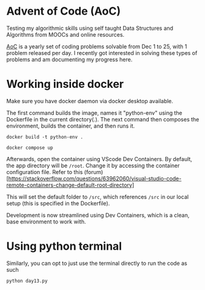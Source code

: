 # Advent of Code (AoC)
Testing my algorithmic skills using self taught Data Structures and Algorithms from MOOCs and online resources.

[AoC](https://adventofcode.com/) is a yearly set of coding problems solvable from Dec 1 to 25, with 1 problem released per day. I recently got interested in solving these types of problems and am documenting my progress here.

# Working inside docker

Make sure you have docker daemon via docker desktop available.

The first command builds the image, names it "python-env" using the Dockerfile in the current directory(.). The next command then composes the environment, builds the container,  and then runs it.

```
docker build -t python-env .

docker compose up 
```

Afterwards, open the container using VScode Dev Containers. By default, the app directory will be `/root`. Change it by accessing the container configuration file. Refer to this (forum)[https://stackoverflow.com/questions/63962060/visual-studio-code-remote-containers-change-default-root-directory]

This will set the default folder to `/src`, which references `/src` in our local setup (this is specified in the Dockerfile).

Development is now streamlined using Dev Containers, which is a clean, base environment to work with.

# Using python terminal

Similarly, you can opt to just use the terminal directly to run the code as such

```
python day13.py
```